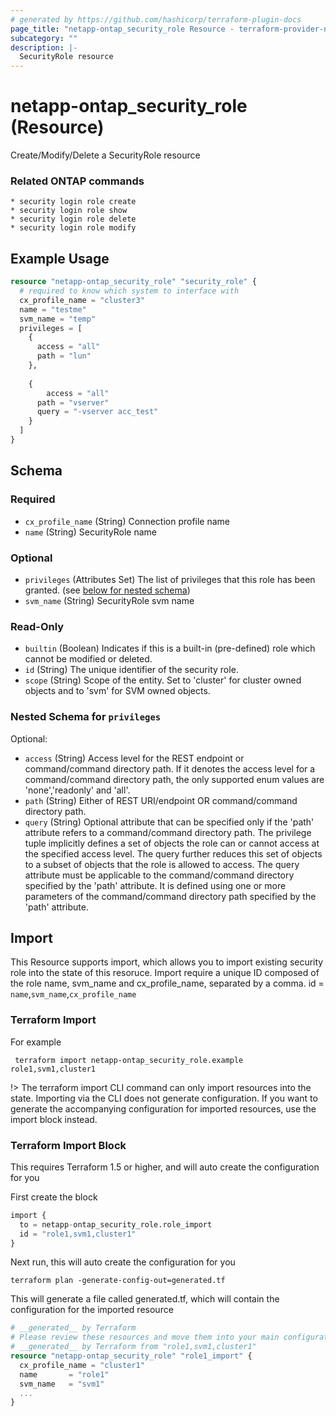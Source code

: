 ```yaml
---
# generated by https://github.com/hashicorp/terraform-plugin-docs
page_title: "netapp-ontap_security_role Resource - terraform-provider-netapp-ontap"
subcategory: ""
description: |-
  SecurityRole resource
---
```


# netapp-ontap_security_role (Resource)

Create/Modify/Delete a SecurityRole resource

### Related ONTAP commands
```commandline
* security login role create
* security login role show
* security login role delete
* security login role modify
```

## Example Usage


```terraform
resource "netapp-ontap_security_role" "security_role" {
  # required to know which system to interface with
  cx_profile_name = "cluster3"
  name = "testme"
  svm_name = "temp"
  privileges = [
    {
      access = "all"
      path = "lun"
    },
    
    {
	    access = "all"
      path = "vserver"
      query = "-vserver acc_test"
    }
  ]
}
```

<!-- schema generated by tfplugindocs -->
## Schema

### Required

- `cx_profile_name` (String) Connection profile name
- `name` (String) SecurityRole name

### Optional

- `privileges` (Attributes Set) The list of privileges that this role has been granted. (see [below for nested schema](#nestedatt--privileges))
- `svm_name` (String) SecurityRole svm name

### Read-Only

- `builtin` (Boolean) Indicates if this is a built-in (pre-defined) role which cannot be modified or deleted.
- `id` (String) The unique identifier of the security role.
- `scope` (String) Scope of the entity. Set to 'cluster' for cluster owned objects and to 'svm' for SVM owned objects.

<a id="nestedatt--privileges"></a>
### Nested Schema for `privileges`

Optional:

- `access` (String) Access level for the REST endpoint or command/command directory path. If it denotes the access level for a command/command directory path, the only supported enum values are 'none','readonly' and 'all'.
- `path` (String) Either of REST URI/endpoint OR command/command directory path.
- `query` (String) Optional attribute that can be specified only if the 'path' attribute refers to a command/command directory path. The privilege tuple implicitly defines a set of objects the role can or cannot access at the specified access level. The query further reduces this set of objects to a subset of objects that the role is allowed to access. The query attribute must be applicable to the command/command directory specified by the 'path' attribute. It is defined using one or more parameters of the command/command directory path specified by the 'path' attribute.

## Import
This Resource supports import, which allows you to import existing security role into the state of this resoruce.
Import require a unique ID composed of the role name, svm_name and cx_profile_name, separated by a comma.
 id = `name`,`svm_name`,`cx_profile_name`

### Terraform Import
 For example
 ```shell
  terraform import netapp-ontap_security_role.example role1,svm1,cluster1
 ```

!> The terraform import CLI command can only import resources into the state. Importing via the CLI does not generate configuration. If you want to generate the accompanying configuration for imported resources, use the import block instead.

### Terraform Import Block
This requires Terraform 1.5 or higher, and will auto create the configuration for you

First create the block
```terraform
import {
  to = netapp-ontap_security_role.role_import
  id = "role1,svm1,cluster1"
}
```
Next run, this will auto create the configuration for you
```shell
terraform plan -generate-config-out=generated.tf
```
This will generate a file called generated.tf, which will contain the configuration for the imported resource
```terraform
# __generated__ by Terraform
# Please review these resources and move them into your main configuration files.
# __generated__ by Terraform from "role1,svm1,cluster1"
resource "netapp-ontap_security_role" "role1_import" {
  cx_profile_name = "cluster1"
  name       = "role1"
  svm_name   = "svm1"
  ...
}
```